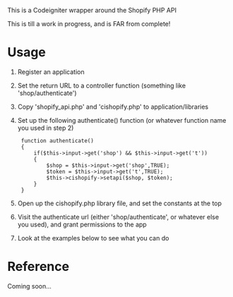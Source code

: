 This is a Codeigniter wrapper around the Shopify PHP API

This is till a work in progress, and is FAR from complete!

# Usage

1. Register an application
2. Set the return URL to a controller function (something like 'shop/authenticate')
3. Copy 'shopify_api.php' and 'cishopify.php' to application/libraries
4. Set up the following authenticate() function (or whatever function name you used in step 2)

		function authenticate()
		{
			if($this->input->get('shop') && $this->input->get('t'))
			{
				$shop = $this->input->get('shop',TRUE);
				$token = $this->input->get('t',TRUE);
				$this->cishopify->setapi($shop, $token);	
			}
		}
5. Open up the cishopify.php library file, and set the constants at the top
6. Visit the authenticate url (either 'shop/authenticate', or whatever else you used), and grant permissions to the app
7. Look at the examples below to see what you can do

# Reference

Coming soon...